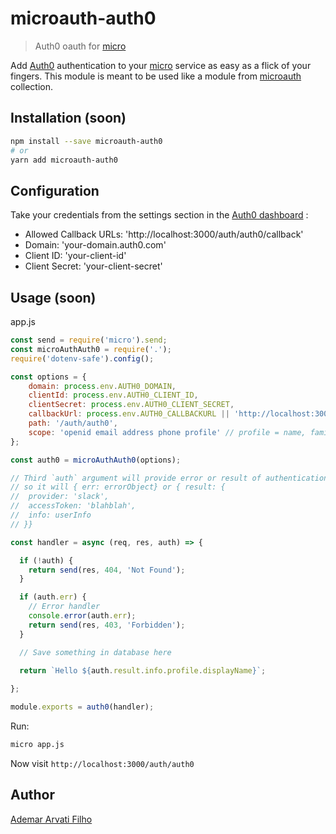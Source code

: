 # microauth-auth0

> Auth0 oauth for [micro](https://github.com/zeit/micro/)

Add [Auth0](https://auth0.com) authentication to your [micro](https://github.com/zeit/micro/) service as easy as a flick of your fingers.
This module is meant to be used like a module from [microauth](https://github.com/microauth/microauth) collection.

## Installation (soon)

```sh
npm install --save microauth-auth0
# or
yarn add microauth-auth0
```

## Configuration

Take your credentials from the settings section in the [Auth0 dashboard](https://manage.auth0.com/dashboard) :
* Allowed Callback URLs:	'http://localhost:3000/auth/auth0/callback'
* Domain:			'your-domain.auth0.com'
* Client ID:			'your-client-id'
* Client Secret:		'your-client-secret'

## Usage (soon)

app.js
```js
const send = require('micro').send;
const microAuthAuth0 = require('.');
require('dotenv-safe').config();

const options = {
    domain: process.env.AUTH0_DOMAIN,
    clientId: process.env.AUTH0_CLIENT_ID,
    clientSecret: process.env.AUTH0_CLIENT_SECRET,
    callbackUrl: process.env.AUTH0_CALLBACKURL || 'http://localhost:3000/auth/auth0/callback',
    path: '/auth/auth0',
    scope: 'openid email address phone profile' // profile = name, family_name, given_name, middle_name, nickname, preferred_username, profile, picture, website, gender, birthdate, zoneinfo, locale, and updated_at
};

const auth0 = microAuthAuth0(options);

// Third `auth` argument will provide error or result of authentication
// so it will { err: errorObject} or { result: {
//  provider: 'slack',
//  accessToken: 'blahblah',
//  info: userInfo
// }}

const handler = async (req, res, auth) => {

  if (!auth) {
    return send(res, 404, 'Not Found');
  }

  if (auth.err) {
    // Error handler
    console.error(auth.err);
    return send(res, 403, 'Forbidden');
  }

  // Save something in database here
  
  return `Hello ${auth.result.info.profile.displayName}`;

};

module.exports = auth0(handler);

```

Run:
```sh
micro app.js
```

Now visit `http://localhost:3000/auth/auth0`


## Author
[Ademar Arvati Filho](https://github.com/arvati)
